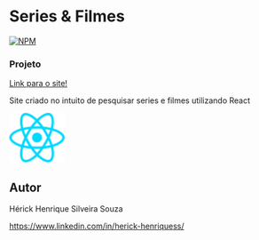 # Series & Filmes
[![NPM](https://img.shields.io/npm/l/react)](https://github.com/HerickHenriqueSS/Site-GrandChase/blob/main/LICENSE)

### Projeto

<a href="https://seriesfilmeshhss.netlify.app"/>Link para o site! </a>

Site criado no intuito de pesquisar series e filmes utilizando React

<img width="100px" src="https://github.com/HerickHenriqueSS/Series-E-FIlmes/blob/main/src/assets/react.svg" className="logo react" alt="React logo" />

## Autor

Hérick Henrique Silveira Souza

https://www.linkedin.com/in/herick-henriquess/
